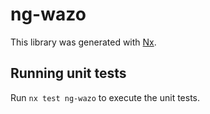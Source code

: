 # ng-wazo

This library was generated with [Nx](https://nx.dev).

## Running unit tests

Run `nx test ng-wazo` to execute the unit tests.
